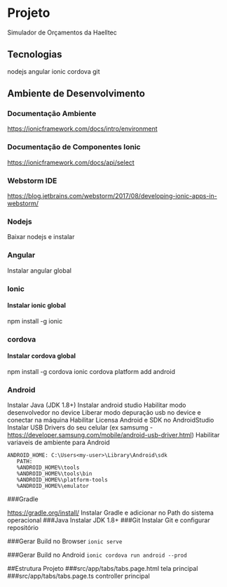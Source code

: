 # Projeto
Simulador de Orçamentos da Haelltec

## Tecnologias
nodejs
angular
ionic
cordova
git

## Ambiente de Desenvolvimento
### Documentação Ambiente
https://ionicframework.com/docs/intro/environment
### Documentação de Componentes Ionic
https://ionicframework.com/docs/api/select
### Webstorm IDE
https://blog.jetbrains.com/webstorm/2017/08/developing-ionic-apps-in-webstorm/
### Nodejs
Baixar nodejs e instalar
### Angular
Instalar angular global
### Ionic
#### Instalar ionic global
npm install -g ionic

### cordova
#### Instalar cordova global
npm install -g cordova
ionic cordova platform add android
### Android
Instalar Java (JDK 1.8+)
Instalar android studio
Habilitar modo desenvolvedor no device 
Liberar modo depuração usb no device e conectar na máquina
Habilitar Licensa Android e SDK no AndroidStudio
Instalar USB Drivers do seu celular (ex samsumg - https://developer.samsung.com/mobile/android-usb-driver.html)
Habilitar variaveis de ambiente para Android
```
ANDROID_HOME: C:\Users<my-user>\Library\Android\sdk
   PATH:
   %ANDROID_HOME%\tools
   %ANDROID_HOME%\tools\bin
   %ANDROID_HOME%\platform-tools
   %ANDROID_HOME%\emulator
```

###Gradle

https://gradle.org/install/
Instalar Gradle e adicionar no Path do sistema operacional
###Java
Instalar JDK 1.8+
###Git
Instalar Git e configurar repositório

###Gerar Build no Browser
```ionic serve```

###Gerar Build no Android
```ionic cordova run android --prod```

##Estrutura Projeto
###src/app/tabs/tabs.page.html 
tela principal
``` ```
###src/app/tabs/tabs.page.ts
controller principal
